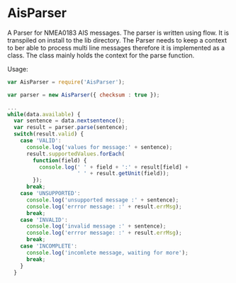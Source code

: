 # AisParser
A Parser for NMEA0183  AIS messages.
The parser is written using flow. It is transpiled on install to the lib directory.
The Parser needs to keep a context to ber able to process multi line messages therefore it is implemented as a class.
The class mainly holds the context for the parse function.

Usage:
```javascript
var AisParser = require('AisParser');

var parser = new AisParser({ checksum : true });

...
while(data.available) {
  var sentence = data.nextsentence();
  var result = parser.parse(sentence);
  switch(result.valid) {
    case 'VALID':
      console.log('values for message:' + sentence);
      result.supportedValues.forEach(
        function(field) {
          console.log(' ' + field + ':' + result[field] +
                      ' ' + result.getUnit(field));
        });
      break;
    case 'UNSUPPORTED':
      console.log('unsupported message :' + sentence);
      console.log('errror message: :' + result.errMsg);
      break;
    case 'INVALID':
      console.log('invalid message :' + sentence);
      console.log('errror message: :' + result.errMsg);
      break;
    case 'INCOMPLETE':
      console.log('incomlete message, waiting for more');
      break;
    }  
  }
```
